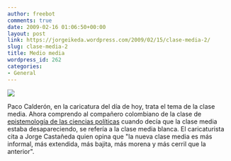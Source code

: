 ```yaml
---
author: freebot
comments: true
date: 2009-02-16 01:06:50+00:00
layout: post
link: https://jorgeikeda.wordpress.com/2009/02/15/clase-media-2/
slug: clase-media-2
title: Medio media
wordpress_id: 262
categories:
- General
---
```


[![](http://www.jorgeikeda.com/wordpress/wp-content/uploads/2009/02/2359-239x300.jpg)](http://pacocalderon.net/modules/myalbum/photo.php?lid=2359&cid=129)

Paco Calderón, en la caricatura del día de hoy, trata el tema de la clase media. Ahora comprendo al compañero colombiano de la clase de [epistemología de las ciencias políticas](http://www.jorgeikeda.com/wordpress/?p=140) cuando decía que la clase media estaba desapareciendo, se refería a la clase media blanca. El caricaturista cita a Jorge Castañeda quien opina que "la nueva clase media es más informal, más extendida, más bajita, más morena y más cerril que la anterior". 
